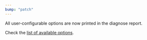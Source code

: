 ```yaml
---
bump: "patch"
---
```


All user-configurable options are now printed in the diagnose report.

Check the [list of available options](https://docs.appsignal.com/nodejs/configuration/options.html).
